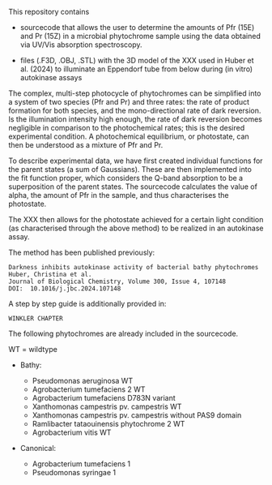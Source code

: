 This repository contains
  
  - sourcecode that allows the user to determine the amounts of Pfr (15E) and Pr (15Z) in a microbial phytochrome sample using the data obtained via UV/Vis absorption spectroscopy.
 
  - files (.F3D, .OBJ, .STL) with the 3D model of the XXX used in Huber et al. (2024) to illuminate an Eppendorf tube from below during (in vitro) autokinase assays

The complex, multi-step photocycle of phytochromes can be simplified into a system of two species (Pfr and Pr) and three rates: the rate of product formation for both species, and the mono-directional rate of dark reversion. Is the illumination intensity high enough, the rate of dark reversion becomes negligible in comparison to the photochemical rates; this is the desired experimental condition. A photochemical equilibrium, or photostate, can then be understood as a mixture of Pfr and Pr. 

To describe experimental data, we have first created individual functions for the parent states (a sum of Gaussians). These are then implemented into the fit function proper, which considers the Q-band absorption to be a superposition of the parent states. The sourcecode calculates the value of alpha, the amount of Pfr in the sample, and thus characterises the photostate.

The XXX then allows for the photostate achieved for a certain light condition (as characterised through the above method) to be realized in an autokinase assay.

The method has been published previously:

	Darkness inhibits autokinase activity of bacterial bathy phytochromes
	Huber, Christina et al.
	Journal of Biological Chemistry, Volume 300, Issue 4, 107148
	DOI:  10.1016/j.jbc.2024.107148

A step by step guide is additionally provided in:

	WINKLER CHAPTER

The following phytochromes are already included in the sourcecode.

WT = wildtype

- Bathy:
  - Pseudomonas aeruginosa WT
  - Agrobacterium tumefaciens 2 WT
  - Agrobacterium tumefaciens D783N variant
  - Xanthomonas campestris pv. campestris WT
  - Xanthomonas campestris pv. campestris without PAS9 domain
  - Ramlibacter tataouinensis phytochrome 2 WT
  - Agrobacterium vitis WT

- Canonical:
  - Agrobacterium tumefaciens 1 
  - Pseudomonas syringae 1
